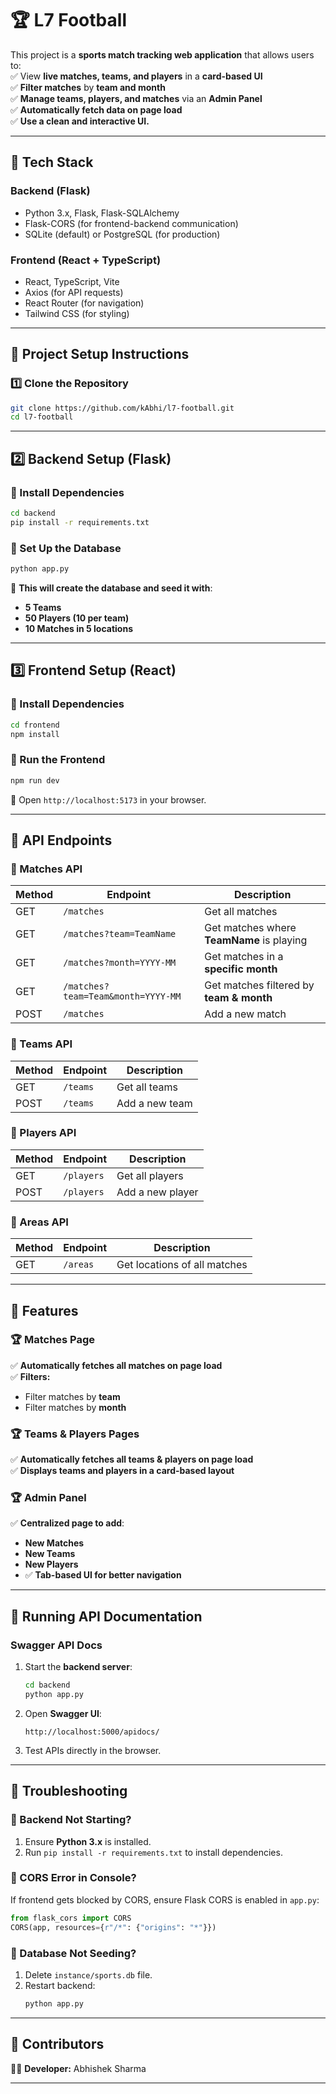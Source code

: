 # 🏆 L7 Football

This project is a **sports match tracking web application** that allows users to:  
✅ View **live matches, teams, and players** in a **card-based UI**  
✅ **Filter matches** by **team and month**  
✅ **Manage teams, players, and matches** via an **Admin Panel**  
✅ **Automatically fetch data on page load**  
✅ **Use a clean and interactive UI.**

---

## 🚀 **Tech Stack**
### **Backend (Flask)**
- Python 3.x, Flask, Flask-SQLAlchemy
- Flask-CORS (for frontend-backend communication)
- SQLite (default) or PostgreSQL (for production)

### **Frontend (React + TypeScript)**
- React, TypeScript, Vite
- Axios (for API requests)
- React Router (for navigation)
- Tailwind CSS (for styling)

---

## 📌 **Project Setup Instructions**
### **1️⃣ Clone the Repository**
```bash
git clone https://github.com/kAbhi/l7-football.git
cd l7-football
```

---

## **2️⃣ Backend Setup (Flask)**
### **🔹 Install Dependencies**
```bash
cd backend
pip install -r requirements.txt
```

### **🔹 Set Up the Database**
```bash
python app.py
```
🔹 **This will create the database and seed it with**:
- **5 Teams**
- **50 Players (10 per team)**
- **10 Matches in 5 locations**

---

## **3️⃣ Frontend Setup (React)**
### **🔹 Install Dependencies**
```bash
cd frontend
npm install
```

### **🔹 Run the Frontend**
```bash
npm run dev
```
🔹 Open `http://localhost:5173` in your browser.

---

## **📌 API Endpoints**
### **🔹 Matches API**
| Method | Endpoint                   | Description                                |
|--------|----------------------------|--------------------------------------------|
| GET    | `/matches`                  | Get all matches                           |
| GET    | `/matches?team=TeamName`     | Get matches where **TeamName** is playing |
| GET    | `/matches?month=YYYY-MM`     | Get matches in a **specific month**       |
| GET    | `/matches?team=Team&month=YYYY-MM` | Get matches filtered by **team & month** |
| POST   | `/matches`                   | Add a new match                           |

### **🔹 Teams API**
| Method | Endpoint   | Description            |
|--------|-----------|------------------------|
| GET    | `/teams`  | Get all teams          |
| POST   | `/teams`  | Add a new team         |

### **🔹 Players API**
| Method | Endpoint   | Description            |
|--------|-----------|------------------------|
| GET    | `/players`  | Get all players      |
| POST   | `/players`  | Add a new player     |

### **🔹 Areas API**
| Method | Endpoint   | Description                     |
|--------|-----------|---------------------------------|
| GET    | `/areas`  | Get locations of all matches   |

---

## **📌 Features**
### **🏆 Matches Page**
✅ **Automatically fetches all matches on page load**  
✅ **Filters:**
- Filter matches by **team**
- Filter matches by **month**

### **🏆 Teams & Players Pages**
✅ **Automatically fetches all teams & players on page load**  
✅ **Displays teams and players in a card-based layout**

### **🏆 Admin Panel**
✅ **Centralized page to add**:
- **New Matches**
- **New Teams**
- **New Players**
- ✅ **Tab-based UI for better navigation**

---

## **📌 Running API Documentation**
### **Swagger API Docs**
1. Start the **backend server**:
   ```bash
   cd backend
   python app.py
   ```
2. Open **Swagger UI**:
   ```
   http://localhost:5000/apidocs/
   ```
3. Test APIs directly in the browser.

---

## **📌 Troubleshooting**
### **🔹 Backend Not Starting?**
1. Ensure **Python 3.x** is installed.
2. Run `pip install -r requirements.txt` to install dependencies.

### **🔹 CORS Error in Console?**
If frontend gets blocked by CORS, ensure Flask CORS is enabled in `app.py`:
```python
from flask_cors import CORS
CORS(app, resources={r"/*": {"origins": "*"}})
```

### **🔹 Database Not Seeding?**
1. Delete `instance/sports.db` file.
2. Restart backend:
   ```bash
   python app.py
   ```

---

## **📌 Contributors**
👨‍💻 **Developer:** Abhishek Sharma

---